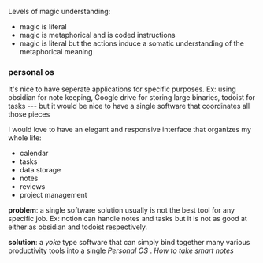 Levels of magic understanding:
- magic is literal
- magic is metaphorical and is coded instructions 
- magic is literal but the actions induce a somatic understanding of the metaphorical meaning

### personal os
It's nice to have seperate applications for specific purposes. Ex: using obsidian for note keeping, Google drive for storing large binaries, todoist for tasks --- but it would be nice to have a single software that coordinates all those pieces 

I would love to have an elegant and responsive interface that organizes my whole life:
- calendar
- tasks
- data storage
- notes
- reviews
- project management

__problem__: a single software solution usually is not the best tool for any specific job. Ex: notion can handle notes and tasks but it is not as good at either as obsidian and todoist respectively.

__solution__: a _yoke_ type software that can simply bind together many various productivity tools into a single *Personal OS* . 
*How to take smart notes*
